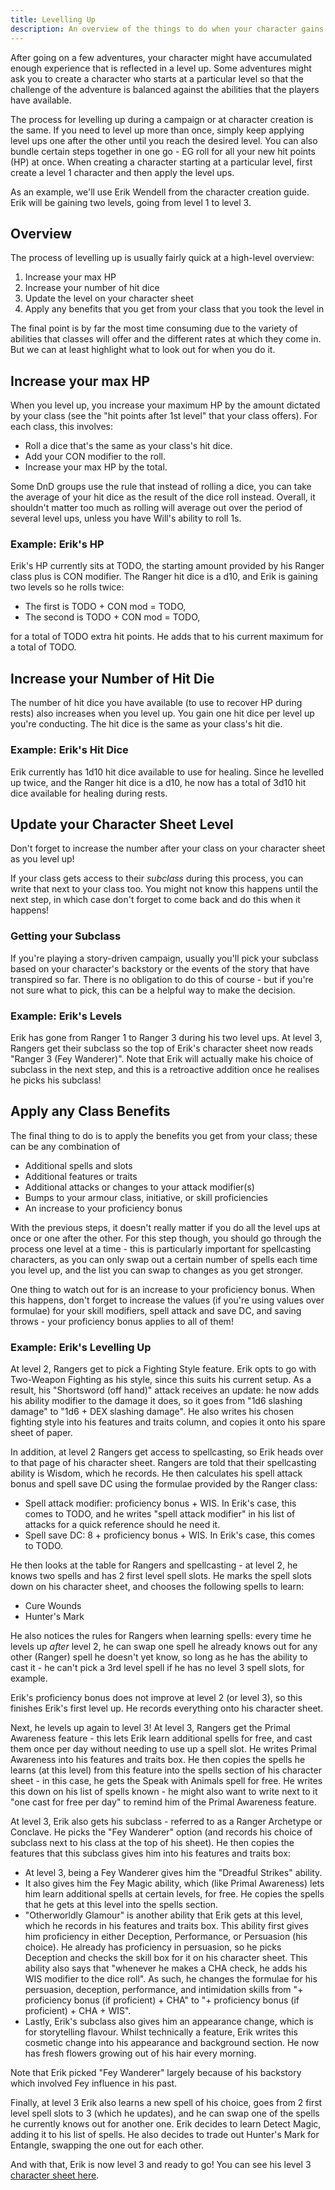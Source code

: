 ```yaml
---
title: Levelling Up
description: An overview of the things to do when your character gains a level.
---
```


After going on a few adventures, your character might have accumulated enough experience that is reflected in a level up.
Some adventures might ask you to create a character who starts at a particular level so that the challenge of the adventure is balanced against the abilities that the players have available.

The process for levelling up during a campaign or at character creation is the same.
If you need to level up more than once, simply keep applying level ups one after the other until you reach the desired level.
You can also bundle certain steps together in one go - EG roll for all your new hit points (HP) at once.
When creating a character starting at a particular level, first create a level 1 character and then apply the level ups.

As an example, we'll use Erik Wendell from the character creation guide.
Erik will be gaining two levels, going from level 1 to level 3.

## Overview

The process of levelling up is usually fairly quick at a high-level overview:

1. Increase your max HP
2. Increase your number of hit dice
3. Update the level on your character sheet
4. Apply any benefits that you get from your class that you took the level in

The final point is by far the most time consuming due to the variety of abilities that classes will offer and the different rates at which they come in.
But we can at least highlight what to look out for when you do it.

## Increase your max HP

When you level up, you increase your maximum HP by the amount dictated by your class (see the "hit points after 1st level" that your class offers).
For each class, this involves:

- Roll a dice that's the same as your class's hit dice.
- Add your CON modifier to the roll.
- Increase your max HP by the total.

Some DnD groups use the rule that instead of rolling a dice, you can take the average of your hit dice as the result of the dice roll instead.
Overall, it shouldn't matter too much as rolling will average out over the period of several level ups, unless you have Will's ability to roll 1s.

### Example: Erik's HP

Erik's HP currently sits at TODO, the starting amount provided by his Ranger class plus is CON modifier.
The Ranger hit dice is a d10, and Erik is gaining two levels so he rolls twice:

- The first is TODO + CON mod = TODO,
- The second is TODO + CON mod = TODO,

for a total of TODO extra hit points.
He adds that to his current maximum for a total of TODO.

## Increase your Number of Hit Die

The number of hit dice you have available (to use to recover HP during rests) also increases when you level up.
You gain one hit dice per level up you're conducting.
The hit dice is the same as your class's hit die.

### Example: Erik's Hit Dice

Erik currently has 1d10 hit dice available to use for healing.
Since he levelled up twice, and the Ranger hit dice is a d10, he now has a total of 3d10 hit dice available for healing during rests.

## Update your Character Sheet Level

Don't forget to increase the number after your class on your character sheet as you level up!

If your class gets access to their _subclass_ during this process, you can write that next to your class too.
You might not know this happens until the next step, in which case don't forget to come back and do this when it happens!

### Getting your Subclass

If you're playing a story-driven campaign, usually you'll pick your subclass based on your character's backstory or the events of the story that have transpired so far.
There is no obligation to do this of course - but if you're not sure what to pick, this can be a helpful way to make the decision.

### Example: Erik's Levels

Erik has gone from Ranger 1 to Ranger 3 during his two level ups.
At level 3, Rangers get their subclass so the top of Erik's character sheet now reads "Ranger 3 (Fey Wanderer)".
Note that Erik will actually make his choice of subclass in the next step, and this is a retroactive addition once he realises he picks his subclass!

## Apply any Class Benefits

The final thing to do is to apply the benefits you get from your class; these can be any combination of

- Additional spells and slots
- Additional features or traits
- Additional attacks or changes to your attack modifier(s)
- Bumps to your armour class, initiative, or skill proficiencies
- An increase to your proficiency bonus

With the previous steps, it doesn't really matter if you do all the level ups at once or one after the other.
For this step though, you should go through the process one level at a time - this is particularly important for spellcasting characters, as you can only swap out a certain number of spells each time you level up, and the list you can swap to changes as you get stronger.

One thing to watch out for is an increase to your proficiency bonus.
When this happens, don't forget to increase the values (if you're using values over formulae) for your skill modifiers, spell attack and save DC, and saving throws - your proficiency bonus applies to all of them!

### Example: Erik's Levelling Up

At level 2, Rangers get to pick a Fighting Style feature.
Erik opts to go with Two-Weapon Fighting as his style, since this suits his current setup.
As a result, his "Shortsword (off hand)" attack receives an update: he now adds his ability modifier to the damage it does, so it goes from "1d6 slashing damage" to "1d6 + DEX slashing damage".
He also writes his chosen fighting style into his features and traits column, and copies it onto his spare sheet of paper.

In addition, at level 2 Rangers get access to spellcasting, so Erik heads over to that page of his character sheet.
Rangers are told that their spellcasting ability is Wisdom, which he records.
He then calculates his spell attack bonus and spell save DC using the formulae provided by the Ranger class:

- Spell attack modifier: proficiency bonus + WIS. In Erik's case, this comes to TODO, and he writes "spell attack modifier" in his list of attacks for a quick reference should he need it.
- Spell save DC: 8 + proficiency bonus + WIS. In Erik's case, this comes to TODO.

He then looks at the table for Rangers and spellcasting - at level 2, he knows two spells and has 2 first level spell slots.
He marks the spell slots down on his character sheet, and chooses the following spells to learn:

- Cure Wounds
- Hunter's Mark

He also notices the rules for Rangers when learning spells: every time he levels up _after_ level 2, he can swap one spell he already knows out for any other (Ranger) spell he doesn't yet know, so long as he has the ability to cast it - he can't pick a 3rd level spell if he has no level 3 spell slots, for example.

Erik's proficiency bonus does not improve at level 2 (or level 3), so this finishes Erik's first level up.
He records everything onto his character sheet.

Next, he levels up again to level 3!
At level 3, Rangers get the Primal Awareness feature - this lets Erik learn additional spells for free, and cast them once per day without needing to use up a spell slot.
He writes Primal Awareness into his features and traits box.
He then copies the spells he learns (at this level) from this feature into the spells section of his character sheet - in this case, he gets the Speak with Animals spell for free.
He writes this down on his list of spells known - he might also want to write next to it "one cast for free per day" to remind him of the Primal Awareness feature.

At level 3, Erik also gets his subclass - referred to as a Ranger Archetype or Conclave.
He picks the "Fey Wanderer" option (and records his choice of subclass next to his class at the top of his sheet).
He then copies the features that this subclass gives him into his features and traits box:

- At level 3, being a Fey Wanderer gives him the "Dreadful Strikes" ability.
- It also gives him the Fey Magic ability, which (like Primal Awareness) lets him learn additional spells at certain levels, for free. He copies the spells that he gets at this level into the spells section.
- "Otherworldly Glamour" is another ability that Erik gets at this level, which he records in his features and traits box. This ability first gives him proficiency in either Deception, Performance, or Persuasion (his choice). He already has proficiency in persuasion, so he picks Deception and checks the skill box for it on his character sheet. This ability also says that "whenever he makes a CHA check, he adds his WIS modifier to the dice roll". As such, he changes the formulae for his persuasion, deception, performance, and intimidation skills from "+ proficiency bonus (if proficient) + CHA" to "+ proficiency bonus (if proficient) + CHA + WIS".
- Lastly, Erik's subclass also gives him an appearance change, which is for storytelling flavour. Whilst technically a feature, Erik writes this cosmetic change into his appearance and background section. He now has fresh flowers growing out of his hair every morning.

Note that Erik picked "Fey Wanderer" largely because of his backstory which involved Fey influence in his past.

Finally, at level 3 Erik also learns a new spell of his choice, goes from 2 first level spell slots to 3 (which he updates), and he can swap one of the spells he currently knows out for another one.
Erik decides to learn Detect Magic, adding it to his list of spells.
He also decides to trade out Hunter's Mark for Entangle, swapping the one out for each other.

And with that, Erik is now level 3 and ready to go!
You can see his level 3 [character sheet here](TODO:FIXME).

